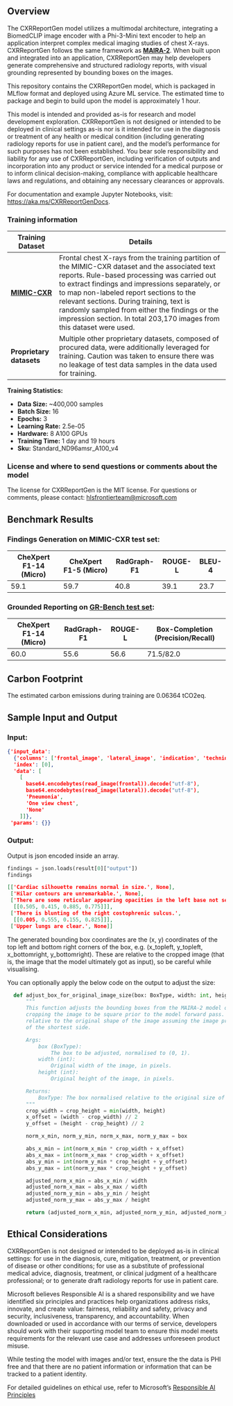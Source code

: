 ## Overview

The CXRReportGen model utilizes a multimodal architecture, integrating a BiomedCLIP image encoder with a Phi-3-Mini text encoder to help an application interpret complex medical imaging studies of chest X-rays. CXRReportGen follows the same framework as **[MAIRA-2](https://www.microsoft.com/en-us/research/publication/maira-2-grounded-radiology-report-generation/)**. When built upon and integrated into an application, CXRReportGen may help developers generate comprehensive and structured radiology reports, with visual grounding represented by bounding boxes on the images.

This repository contains the CXRReportGen model, which is packaged in MLflow format and deployed using Azure ML service. The estimated time to package and begin to build upon the model is approximately 1 hour. 

This model is intended and provided as-is for research and model development exploration. CXRReportGen is not designed or intended to be deployed in clinical settings as-is nor is it intended for use in the diagnosis or treatment of any health or medical condition (including generating radiology reports for use in patient care), and the model’s performance for such purposes has not been established. 
You bear sole responsibility and liability for any use of CXRReportGen, including verification of outputs and incorporation into any product or service intended for a medical purpose or to inform clinical decision-making, compliance with applicable healthcare laws and regulations, and obtaining any necessary clearances or approvals. 

For documentation and example Jupyter Notebooks, visit: https://aka.ms/CXRReportGenDocs.

### Training information

| **Training Dataset**   | **Details**        | 
|----------------|---------------------|
| **[MIMIC-CXR](https://physionet.org/content/mimic-cxr/2.0.0/)**  | Frontal chest X-rays from the training partition of the MIMIC-CXR dataset and the associated text reports. Rule-based processing was carried out to extract findings and impressions separately, or to map non-labeled report sections to the relevant sections. During training, text is randomly sampled from either the findings or the impression section. In total 203,170 images from this dataset were used.|
| **Proprietary datasets**  | Multiple other proprietary datasets, composed of procured data, were additionally leveraged for training. Caution was taken to ensure there was no leakage of test data samples in the data used for training. |  

**Training Statistics:**
  - **Data Size:** ~400,000 samples
  - **Batch Size:** 16
  - **Epochs:** 3
  - **Learning Rate:** 2.5e-05
  - **Hardware:** 8 A100 GPUs
  - **Training Time:** 1 day and 19 hours
  - **Sku:** Standard_ND96amsr_A100_v4

### License and where to send questions or comments about the model
The license for CXRReportGen is the MIT license.
For questions or comments, please contact: hlsfrontierteam@microsoft.com

## Benchmark Results

### Findings Generation on MIMIC-CXR test set:

| CheXpert F1-14 (Micro) | CheXpert F1-5 (Micro)| RadGraph-F1 | ROUGE-L | BLEU-4|
|----------------|--------------|-------------|---------|-------|
| 59.1 | 59.7 | 40.8 | 39.1 |23.7 |


### Grounded Reporting on [GR-Bench test set](https://arxiv.org/pdf/2406.04449v1):

| CheXpert F1-14 (Micro) | RadGraph-F1 | ROUGE-L | Box-Completion (Precision/Recall)|
|------------------------|------------ |----------|-----------------|
| 60.0 | 55.6 | 56.6 | 71.5/82.0 |

## Carbon Footprint
The estimated carbon emissions during training are 0.06364 tCO2eq.


## Sample Input and Output

### Input:
```json
{'input_data': 
  {'columns': ['frontal_image', 'lateral_image', 'indication', 'technique', 'comparison'],
  'index': [0],
  'data': [
    [
      base64.encodebytes(read_image(frontal)).decode("utf-8"), 
      base64.encodebytes(read_image(lateral)).decode("utf-8"), 
      'Pneumonia', 
      'One view chest', 
      'None'
    ]]},
 'params': {}}
```

### Output:
Output is json encoded inside an array.
```python
findings = json.loads(result[0]["output"])
findings
```

```json
[['Cardiac silhouette remains normal in size.', None],
 ['Hilar contours are unremarkable.', None],
 ['There are some reticular appearing opacities in the left base not seen on the prior exam.',
  [[0.505, 0.415, 0.885, 0.775]]],
 ['There is blunting of the right costophrenic sulcus.',
  [[0.005, 0.555, 0.155, 0.825]]],
 ['Upper lungs are clear.', None]]
```
The generated bounding box coordinates are the (x, y) coordinates of the top left and bottom right corners of the box, e.g. (x_topleft, y_topleft, x_bottomright, y_bottomright). These are relative to the cropped image (that is, the image that the model ultimately got as input), so be careful while visualising.

You can optionally apply the below code on the output to adjust the size:
```python
  def adjust_box_for_original_image_size(box: BoxType, width: int, height: int) -> BoxType:
      """
      This function adjusts the bounding boxes from the MAIRA-2 model output to account for the image processor
      cropping the image to be square prior to the model forward pass. The box coordinates are adjusted to be
      relative to the original shape of the image assuming the image processor cropped the image based on the length
      of the shortest side.

      Args:
          box (BoxType):
              The box to be adjusted, normalised to (0, 1).
          width (int):
              Original width of the image, in pixels.
          height (int):
              Original height of the image, in pixels.

      Returns:
          BoxType: The box normalised relative to the original size of the image.
      """
      crop_width = crop_height = min(width, height)
      x_offset = (width - crop_width) // 2
      y_offset = (height - crop_height) // 2

      norm_x_min, norm_y_min, norm_x_max, norm_y_max = box

      abs_x_min = int(norm_x_min * crop_width + x_offset)
      abs_x_max = int(norm_x_max * crop_width + x_offset)
      abs_y_min = int(norm_y_min * crop_height + y_offset)
      abs_y_max = int(norm_y_max * crop_height + y_offset)

      adjusted_norm_x_min = abs_x_min / width
      adjusted_norm_x_max = abs_x_max / width
      adjusted_norm_y_min = abs_y_min / height
      adjusted_norm_y_max = abs_y_max / height

      return (adjusted_norm_x_min, adjusted_norm_y_min, adjusted_norm_x_max, adjusted_norm_y_max)
```

## Ethical Considerations

CXRReportGen is not designed or intended to be deployed as-is in clinical settings: for use in the diagnosis, cure, mitigation, treatment, or prevention of disease or other conditions; for use as a substitute of professional medical advice, diagnosis, treatment, or clinical judgment of a healthcare professional; or to generate draft radiology reports for use in patient care.  

Microsoft believes Responsible AI is a shared responsibility and we have identified six principles and practices help organizations address risks, innovate, and create value: fairness, reliability and safety, privacy and security, inclusiveness, transparency, and accountability. When downloaded or used in accordance with our terms of service, developers should work with their supporting model team to ensure this model meets requirements for the relevant use case and addresses unforeseen product misuse.   

While testing the model with images and/or text, ensure the the data is PHI free and that there are no patient information or information that can be tracked to a patient identity.

For detailed guidelines on ethical use, refer to Microsoft’s [Responsible AI Principles](https://www.microsoft.com/en-us/ai/responsible-ai)
